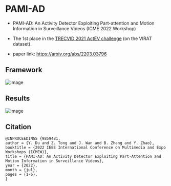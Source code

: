 # PAMI-AD

- PAMI-AD: An Activity Detector Exploiting Part-attention and Motion Information in Surveillance Videos (ICME 2022 Workshop)

- The 1st place in the [TRECVID 2021 ActEV challenge](https://actev.nist.gov/trecvid21#tab_overview) (on the VIRAT dataset).

- paper link: https://arxiv.org/abs/2203.03796

## Framework

![image](https://user-images.githubusercontent.com/99722489/196878055-a8ccbdae-6cbc-44e6-b17c-fdd34b325006.png)

## Results

![image](https://user-images.githubusercontent.com/99722489/196878267-e5f36929-a75d-4d9f-86e8-da47e03697f5.png)

## Citation

```
@INPROCEEDINGS {9859481,
author = {Y. Du and Z. Tong and J. Wan and B. Zhang and Y. Zhao},
booktitle = {2022 IEEE International Conference on Multimedia and Expo Workshops (ICMEW)},
title = {PAMI-AD: An Activity Detector Exploiting Part-Attention and Motion Information in Surveillance Videos},
year = {2022},
month = {jul},
pages = {1-6},
}
```
